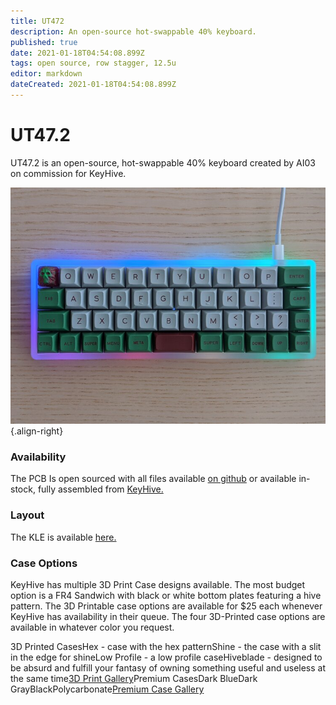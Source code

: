 ```yaml
---
title: UT472
description: An open-source hot-swappable 40% keyboard.
published: true
date: 2021-01-18T04:54:08.899Z
tags: open source, row stagger, 12.5u
editor: markdown
dateCreated: 2021-01-18T04:54:08.899Z
---
```


# UT47.2

UT47.2 is an open-source, hot-swappable 40% keyboard created by AI03 on commission for KeyHive.

![ut472.jpg](/Boards/images/ut472.jpg){.align-right}

### Availability

The PCB Is open sourced with all files available [on github](https://github.com/ai03-2725/UT47.2) or available in-stock, fully assembled from [KeyHive.](https://keyhive.xyz)

### Layout

The KLE is available [here.](http://www.keyboard-layout-editor.com/##@@=Esc&=Q&=W&=E&=R&=T&=Y&=U&=I&=O&=P&_w:1.5%3B&=Back%3Cbr%3ESpace%3B&@_w:1.25%3B&=Tab&=A&=S&=D&=F&=G&=H&=J&=K&=L&=%2F%3B&_w:1.25%3B&=Enter%3B&@_w:1.5%3B&=Shift&=Z&=X&=C&=V&=B&=N&=M&=%3C%0A,&=%3E%0A.&=%2F%2F%0A%3F&='%0A%22%3B&@=Ctrl&=Alt&=Sys&=Hyper&_w:1.25%3B&=Raise&_a:7&w:2%3B&=&_a:4&w:1.25%3B&=Lower&=Left&=Down&=Up&=Right)

### Case Options

KeyHive has multiple 3D Print Case designs available. The most budget option is a FR4 Sandwich with black or white bottom plates featuring a hive pattern. The 3D Printable case options are available for $25 each whenever KeyHive has availability in their queue. The four 3D-Printed case options are available in whatever color you request.

3D Printed CasesHex - case with the hex patternShine - the case with a slit in the edge for shineLow Profile - a low profile caseHiveblade - designed to be absurd and fulfill your fantasy of owning something useful and useless at the same time[3D Print Gallery](https://imgur.com/a/9jXzjGc)Premium CasesDark BlueDark GrayBlackPolycarbonate[Premium Case Gallery](https://images.squarespace-cdn.com/content/v1/5a8723cb7131a5121206d464/1602105140793-QZUKTUIQGQLHFG21S09Q/ke17ZwdGBToddI8pDm48kBQ_OmUn0XNjqwyBYOIFwXV7gQa3H78H3Y0txjaiv_0fDoOvxcdMmMKkDsyUqMSsMWxHk725yiiHCCLfrh8O1z4YTzHvnKhyp6Da-NYroOW3ZGjoBKy3azqku80C789l0p5uBJOnOmCWBN4JfYsIDyRB3ELHLLET9s1anQygWAMDSh6zbPa8Vo37A4r2-aOSIQ/00100trPORTRAIT_00100_BURST20200907131035129_COVER.jpg?format=750w)